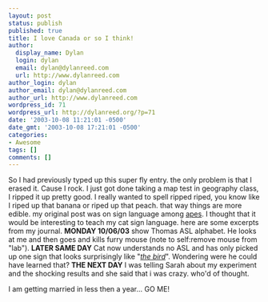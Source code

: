 ```yaml
---
layout: post
status: publish
published: true
title: I love Canada or so I think!
author:
  display_name: Dylan
  login: dylan
  email: dylan@dylanreed.com
  url: http://www.dylanreed.com
author_login: dylan
author_email: dylan@dylanreed.com
author_url: http://www.dylanreed.com
wordpress_id: 71
wordpress_url: http://dylanreed.org/?p=71
date: '2003-10-08 11:21:01 -0500'
date_gmt: '2003-10-08 17:21:01 -0500'
categories:
- Awesome
tags: []
comments: []
---
```

<p>So I had previously typed up this super fly entry. the only problem is that I erased it. Cause I rock. I just got done taking a map test in geography class, I ripped it up pretty good. I really wanted to spell ripped riped, you know like I riped up that banana or riped up that peach. that way things are more edible. my original post was on sign language among <a href="http://www.koko.org">apes</a>. I thought that it would be interesting to teach my cat sign language. here are some excerpts from my journal. <b>MONDAY 10/06/03</b> show Thomas ASL alphabet. He looks at me and then goes and kills furry mouse (note to self:remove mouse from "lab"). <b>LATER SAME DAY</b> Cat now understands no ASL and has only picked up one sign that looks surprisingly like "<i><a href="http://www.homestarrunner.com/sbemail24.html">the bird</a></i>". Wondering were he could have learned that? <b>THE NEXT DAY</b> I was telling Sarah about my experiment and the shocking results and she said that i was crazy. who'd of thought.</p>
<p>I am getting married in less then a year... GO ME!</p>
